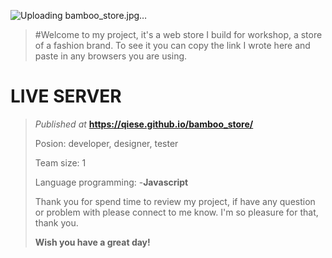 ![Uploading bamboo_store.jpg…]()
>
>#Welcome to my project, it's a web store I build for workshop, a store of a fashion brand. 
>To see it you can copy the link I wrote here and paste in any browsers you are using.

# LIVE SERVER
>_Published at_ **https://qiese.github.io/bamboo_store/**
>
>Posion: developer, designer, tester
>
>Team size: 1
>
>Language programming:
>-**Javascript**
>
>Thank you for spend time to review my project, if have any question or problem with please connect to me know. I'm so pleasure for that, thank you.
>
>**Wish you have a great day!**
